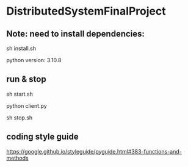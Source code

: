 # DistributedSystemFinalProject

## Note: need to install dependencies: 
sh install.sh

python version: 3.10.8

## run & stop
sh start.sh

python client.py

sh stop.sh

## coding style guide
https://google.github.io/styleguide/pyguide.html#383-functions-and-methods

